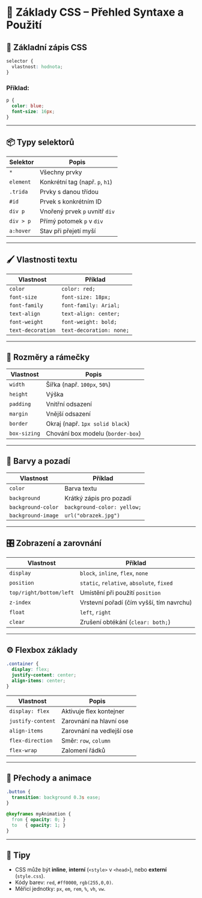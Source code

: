 
# 🎨 Základy CSS – Přehled Syntaxe a Použití

## 🧾 Základní zápis CSS
```css
selector {
  vlastnost: hodnota;
}
```

### Příklad:
```css
p {
  color: blue;
  font-size: 16px;
}
```

---

## 📦 Typy selektorů
| Selektor        | Popis                              |
|------------------|------------------------------------|
| `*`              | Všechny prvky                      |
| `element`        | Konkrétní tag (např. `p`, `h1`)    |
| `.trida`         | Prvky s danou třídou               |
| `#id`            | Prvek s konkrétním ID              |
| `div p`          | Vnořený prvek `p` uvnitř `div`     |
| `div > p`        | Přímý potomek `p` v `div`          |
| `a:hover`        | Stav při přejetí myší              |

---

## 🖌️ Vlastnosti textu
| Vlastnost         | Příklad                   |
|-------------------|---------------------------|
| `color`           | `color: red;`             |
| `font-size`       | `font-size: 18px;`        |
| `font-family`     | `font-family: Arial;`     |
| `text-align`      | `text-align: center;`     |
| `font-weight`     | `font-weight: bold;`      |
| `text-decoration` | `text-decoration: none;`  |

---

## 📐 Rozměry a rámečky
| Vlastnost    | Popis                              |
|--------------|------------------------------------|
| `width`      | Šířka (např. `100px`, `50%`)       |
| `height`     | Výška                              |
| `padding`    | Vnitřní odsazení                   |
| `margin`     | Vnější odsazení                    |
| `border`     | Okraj (např. `1px solid black`)    |
| `box-sizing` | Chování box modelu (`border-box`)  |

---

## 🎨 Barvy a pozadí
| Vlastnost       | Příklad                        |
|-----------------|--------------------------------|
| `color`         | Barva textu                    |
| `background`    | Krátký zápis pro pozadí        |
| `background-color` | `background-color: yellow;` |
| `background-image` | `url("obrazek.jpg")`        |

---

## 🎛️ Zobrazení a zarovnání
| Vlastnost    | Příklad                          |
|--------------|----------------------------------|
| `display`    | `block`, `inline`, `flex`, `none`|
| `position`   | `static`, `relative`, `absolute`, `fixed` |
| `top/right/bottom/left` | Umístění při použití `position` |
| `z-index`    | Vrstevní pořadí (čím vyšší, tím navrchu) |
| `float`      | `left`, `right`                  |
| `clear`      | Zrušení obtékání (`clear: both;`) |

---

## ⚙️ Flexbox základy
```css
.container {
  display: flex;
  justify-content: center;
  align-items: center;
}
```

| Vlastnost             | Popis                              |
|-----------------------|------------------------------------|
| `display: flex`       | Aktivuje flex kontejner            |
| `justify-content`     | Zarovnání na hlavní ose            |
| `align-items`         | Zarovnání na vedlejší ose          |
| `flex-direction`      | Směr: `row`, `column`              |
| `flex-wrap`           | Zalomení řádků                     |

---

## 🎯 Přechody a animace
```css
.button {
  transition: background 0.3s ease;
}
```

```css
@keyframes myAnimation {
  from { opacity: 0; }
  to   { opacity: 1; }
}
```

---

## 📌 Tipy
- CSS může být **inline**, **interní** (`<style>` v `<head>`), nebo **externí** (`style.css`).
- Kódy barev: `red`, `#ff0000`, `rgb(255,0,0)`.
- Měřicí jednotky: `px`, `em`, `rem`, `%`, `vh`, `vw`.
